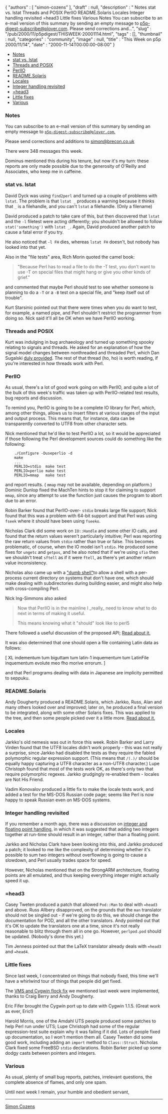 {
   "authors" : [
      "simon-cozens"
   ],
   "draft" : null,
   "description" : " Notes stat vs. lstat Threads and POSIX PerlIO README.Solaris Locales Integer handling revisited =head3 Little fixes Various Notes You can subscribe to an e-mail version of this summary by sending an empty message to p5p-digest-subscribe@plover.com. Please send corrections and...",
   "slug" : "/pub/2000/11/p5pdigest/THISWEEK-20001114.html",
   "tags" : [],
   "thumbnail" : null,
   "categories" : "community",
   "image" : null,
   "title" : "This Week on p5p 2000/11/14",
   "date" : "2000-11-14T00:00:00-08:00"
}



-   [Notes](#Notes)
-   [stat vs. lstat](#stat_vs_lstat)
-   [Threads and POSIX](#Threads_and_POSIX)
-   [PerlIO](#PerlIO)
-   [README.Solaris](#READMESolaris)
-   [Locales](#Locales)
-   [Integer handling revisited](#Integer_handling_revisited)
-   [=head3](#head3)
-   [Little fixes](#Little_fixes)
-   [Various](#Various)

### <span id="Notes">Notes</span>

You can subscribe to an e-mail version of this summary by sending an empty message to [`p5p-digest-subscribe@plover.com`.](mailto:p5p-digest-subscribe@plover.com)

Please send corrections and additions to simon@brecon.co.uk

There were 348 messages this week.

Dominus mentioned this during his tenure, but now it's my turn: these reports are only made possible due to the generosity of O'Reilly and Associates, who keep me in caffeine.

### <span id="stat_vs_lstat">stat vs. lstat</span>

David Dyck was using `find2perl` and turned up a couple of problems with `lstat`. The problem is that `lstat _` produces a warning because it thinks that `_` is a filehandle, and you can't `lstat` a filehandle. (Only a filename)

David produced a patch to take care of this, but then discovered that `lstat` and the `-l` filetest were acting differently; you shouldn't be allowed to follow `stat('something')` with `lstat _`. Again, David produced another patch to cause a fatal error if you try.

He also noticed that `-l FH` dies, whereas `lstat FH` doesn't, but nobody has looked into that yet.

Also in the "file tests" area, Rich Morin quoted the camel book:

> "Because Perl has to read a file to do the -T test, you don't want to use -T on special files that might hang or give you other kinds of grief."

and commented that maybe Perl should test to see whether someone is planning to do a `-T` or a `-B` test on a special file, and "keep itself out of trouble".

Kurt Starsinic pointed out that there were times when you do want to test, for example, a named pipe, and Perl shouldn't restrict the programmer from doing so. Nick said it'll all be OK when we have PerlIO working.

### <span id="Threads_and_POSIX">Threads and POSIX</span>

Kurt was indulging in bug archaeology and turned up something spooky relating to signals and threads. He asked for an explanation of how the signal model changes between nonthreaded and threaded Perl, which Dan Sugalski [duly provided](http://www.xray.mpe.mpg.de/mailing-lists/perl5-porters/2000-11/msg00356.html). The rest of that thread (ho, ho) is worth reading, if you're interested in how threads work with Perl.

### <span id="PerlIO">PerlIO</span>

As usual, there's a lot of good work going on with PerlIO, and quite a lot of the bulk of this week's traffic was taken up with PerlIO-related test results, bug reports and discussion.

To remind you, PerlIO is going to be a complete IO library for Perl, which, among other things, allows us to insert filters at various stages of the input and output process. This means that, for instance, data can be transparently converted to UTF8 from other character sets.

Nick mentioned that he'd like to test PerlIO a lot, so it would be appreciated if those following the Perl development sources could do something like the following:



        ./Configure -Duseperlio -d
        make
        ...
        PERLIO=stdio  make test
        PERLIO=perlio make test
        PERLIO=mmap   make test

and report results. ( `mmap` may not be available, depending on platform.) Dominic Dunlop fixed the MachTen hints to stop it for claiming to support `mmap`, since any attempt to use the function just causes the program to abort due to an error.

Robin Barker found that PerlIO-over- `stdio` breaks large file support; Nick found that this was a problem with 64-bit support and that Perl was using `fseek` where it should have been using `fseeko`.

Nicholas Clark did some work on `IO::Handle` and some other IO calls, and found that the return values weren't particularly intuitive; Perl was reporting the raw return values from `stdio` rather than true or false. This becomes problematic, of course, when the IO model isn't `stdio`. He produced some fixes for `ungetc` and `getpos`, and he also noted that if we're using `sfio` then we shouldn't treat `sftell` as if it were `ftell`, as there's yet another return value inconsistency.

Nicholas also came up with a ["dumb shell"](http://www.xray.mpe.mpg.de/mailing-lists/perl5-porters/2000-11/msg00604.html)to allow a shell with a per-process current directory on systems that don't have one, which should make dealing with subdirectories during building easier, and might also help with cross-compiling Perl.

Nick Ing-Simmons also asked

> Now that PerlIO is in the mainline I \_really\_ need to know what to do next in terms of making it useful.
>
> This means knowing what it "should" look like to perl5

There followed a useful discussion of the proposed API; [Read about it.](http://www.xray.mpe.mpg.de/mailing-lists/perl5-porters/2000-11/msg00390.html)

It was also determined that one should open a file containing Latin data as follows:

\[ XL indementum tum biguttam tum latin-1 inquementum tum LatinFile inquementum evolute meo fho morive errorum. \]

and that Perl programs dealing with data in Japanese are implicity permitted to seppuku.

### <span id="READMESolaris">README.Solaris</span>

Andy Dougherty produced a README.Solaris, which Jarkko, Russ, Alan and many others looked over and improved; later on, he produced a final version to be integrated, along with some other Solaris fixes. This was applied to the tree, and then some people picked over it a little more. [Read about it.](http://www.xray.mpe.mpg.de/mailing-lists/perl5-porters/2000-11/msg00559.html)

### <span id="Locales">Locales</span>

Jarkko's old nemesis was out in force this week. Robin Barker and Larry Virden found that the UTF8 locales didn't work properly - this was not really a surprise, since Jarkko had disabled the tests as they require the fabled polymorphic regular expression support. (This means that `/(.)/` should be equally happy capturing a UTF8 character as a non-UTF8 character.) Lupe Christoph found that most of the tests work OK, as there's only two that require polymorphic regexes. Jarkko grudgingly re-enabled them - locales are Not His Friend.

Vadim Konovalov produced a little fix to make the locale tests work, and added a test for the MS-DOS Russian code page; seems like Perl is now happy to speak Russian even on MS-DOS systems.

### <span id="Integer_handling_revisited">Integer handling revisited</span>

If you remember a month ago, there was a discussion on [integer and floating point handling](/pub/2000/10/p5pdigest/THISWEEK-20001008.html#Integer_and_floating_point_handling), in which it was suggested that adding two integers together at run-time should result in an integer, rather than a floating point.

Jarkko and Nicholas Clark have been looking into this, and Jarkko produced a patch; it looked to me like the complexity of determining whether it's possible to sum two integers without overflowing is going to cause a slowdown, and Perl usually trades space for speed.

However, Nicholas mentioned that on the StrongARM architecture, floating points are all emulated, and thus keeping everything integer might actually speed it up.

### <span id="head3">=head3</span>

Casey Tweten produced a patch that allowed `Pod::Man` to deal with `=head3` and above. Russ Allbery disapproved, on the grounds that the `man` translator should not be singled out - if we're going to do this, we should change the documentation for POD, and all the other translators. Andy pointed out that it's OK to update the translators one at a time, since it's not really reasonable to blitz through them all in one go. However, `perlpod.pod` should be updated. (Nobody's done this yet.)

Tim Jenness pointed out that the LaTeX translator already deals with `=head3` and `=head4`.

### <span id="Little_fixes">Little fixes</span>

Since last week, I concentrated on things that nobody fixed, this time we'll have a whirlwind tour of things that people did get fixed.

The [VMS and Cygwin flock fix](http://www.xray.mpe.mpg.de/mailing-lists/perl5-porters/2000-11/msg00271.html) we mentioned last week were implemented, thanks to Craig Berry and Andy Dougherty.

Eric Fifer brought the Cygwin port up to date with Cygwin 1.1.5. (Great work as ever, Eric!)

Harold Morris, one of the Amdahl UTS people produced some patches to help Perl run under UTS; Lupe Christoph had some of the regular expression-test suite explain why it was failing if it did. Lots of people fixed up documentation, so I won't mention them all. Casey Tweten did some good work, including adding an `import` method to `Class::Struct`. Nicholas Clark fixed some FreeBSD `stdio` declarations. Robin Barker picked up some dodgy casts between pointers and integers.

### <span id="Various">Various</span>

As usual, plenty of small bug reports, patches, irrelevant questions, the complete absence of flames, and only one spam.

Until next week I remain, your humble and obedient servant,

------------------------------------------------------------------------

[Simon Cozens](mailto:simon@brecon.co.uk)
